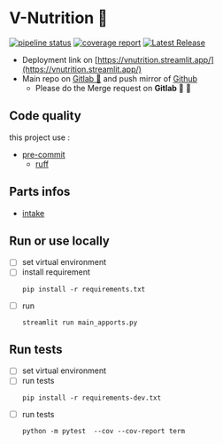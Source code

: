 # V-Nutrition 🥦

[![pipeline status](https://gitlab.com/vnutrition/vnutrition-github/badges/main/pipeline.svg)](https://gitlab.com/vnutrition/vnutrition-github/-/commits/main)
[![coverage report](https://gitlab.com/vnutrition/vnutrition-github/badges/main/coverage.svg)](https://gitlab.com/vnutrition/vnutrition-github/-/commits/main)
[![Latest Release](https://gitlab.com/vnutrition/vnutrition-github/-/badges/release.svg)](https://gitlab.com/vnutrition/vnutrition-github/-/releases)

* Deployment link on [https://vnutrition.streamlit.app/](https://vnutrition.streamlit.app/)
* Main repo on [Gitlab 🦊](https://gitlab.com/vnutrition/vnutrition-github) and push mirror of [Github](https://github.com/Tonow/vnutrition)
  * Please do the Merge request on **Gitlab 🦊** 🙏

## Code quality

this project use :
* [pre-commit](https://pre-commit.com/)
  * [ruff](https://docs.astral.sh/ruff/integrations/#pre-commit)

## Parts infos

* [intake](intake/README.md)

## Run or use locally

- [ ] set virtual environment
- [ ] install requirement
    ```shell
    pip install -r requirements.txt
    ```
- [ ] run
    ```shell
    streamlit run main_apports.py
    ```

## Run tests

- [ ] set virtual environment
- [ ] run tests
    ```shell
    pip install -r requirements-dev.txt
    ```
- [ ] run tests
    ```shell
    python -m pytest  --cov --cov-report term
    ```
